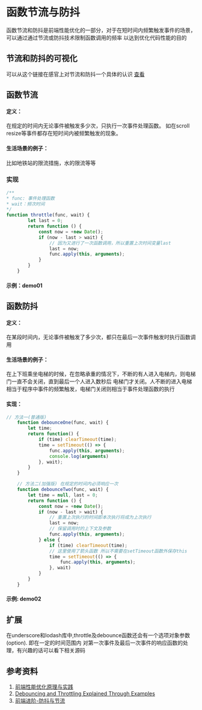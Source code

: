 # 函数节流与防抖
<!-- author:dongliang.yang02@mljr.com -->
函数节流和防抖是前端性能优化的一部分，对于在短时间内频繁触发事件的场景，可以通过通过节流或防抖技术限制函数调用的频率
以达到优化代码性能的目的
## 节流和防抖的可视化
可以从这个链接在感官上对节流和防抖一个具体的认识 [查看](http://demo.nimius.net/debounce_throttle/)
## 函数节流
#### 定义：
在规定的时间内无论事件被触发多少次，只执行一次事件处理函数。
如在scroll resize等事件都存在短时间内被频繁触发的现象。
#### 生活场景的例子：
比如地铁站的限流措施，水的限流等等
### 实现
```javascript
/**
* func: 事件处理函数
* wait：频次时间
*/
function throttle(func, wait) {
        let last = 0;
        return function () {
            const now = +new Date();
            if (now - last > wait) {
                // 因为又进行了一次函数调用，所以重置上次时间变量last
                last = now;
                func.apply(this, arguments);
            }
        }
    }
```
#### 示例：demo01
## 函数防抖
#### 定义：
在某段时间内，无论事件被触发了多少次，都只在最后一次事件触发时执行函数调用
#### 生活场景的例子：
在上下班乘坐电梯的时候，在忽略承重的情况下，不断的有人进入电梯内，则电梯门一直不会关闭，直到最后一个人进入数秒后
电梯门才关闭。人不断的进入电梯相当于程序中事件的频繁触发，电梯门关闭则相当于事件处理函数的执行
#### 实现：
```javascript
// 方法一(普通版)
    function debounceOne(func, wait) {
        let time;
        return function() {
            if (time) clearTimeout(time);
            time = setTimeout(() => {
                func.apply(this, arguments);
                console.log(arguments)
            }, wait);
        }
    }

    // 方法二(加强版) 在规定的时间内必须响应一次
    function debounceTwo(func, wait) {
        let time = null, last = 0;
        return function () {
            const now = +new Date();
            if (now - last > wait) {
                // 重置上次执行的时间即本次执行将成为上次执行
                last = now;
                // 保留调用时的上下文及参数
                func.apply(this, arguments);
            } else {
                if (time) clearTimeout(time);
                // 这里使用了箭头函数 所以不需要在setTimeout函数外保存this
                time = setTimeout(() => {
                    func.apply(this, arguments);
                }, wait)
            }
        }
    }
```
#### 示例: demo02

## 扩展
在underscore和lodash库中,throttle及debounce函数还会有一个选项对象参数(option). 即在一定的时间范围内
对第一次事件及最后一次事件的响应函数的处理，有兴趣的话可以看下相关源码

## 参考资料
1. [前端性能优化原理与实践](https://juejin.im/book/5b936540f265da0a9624b04b?referrer=56dea4aa7664bf00559f002d)
2. [Debouncing and Throttling Explained Through Examples](https://css-tricks.com/debouncing-throttling-explained-examples/)
3. [前端进阶-防抖与节流](https://juejin.im/post/5cedd320f265da1ba77c85be)

